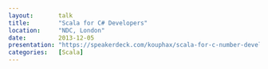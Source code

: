 ```yaml
---
layout:       talk
title:        "Scala for C# Developers"
location:     "NDC, London"
date:         2013-12-05
presentation: "https://speakerdeck.com/kouphax/scala-for-c-number-developers"
categories:   [Scala]
---
```

